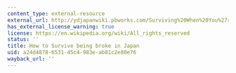 ```yaml
---
content_type: external-resource
external_url: http://ydjapanwiki.pbworks.com/Surviving%20When%20You%27re%20Broke!
has_external_license_warning: true
license: https://en.wikipedia.org/wiki/All_rights_reserved
status: ''
title: How to Survive being broke in Japan
uid: a24d4878-6531-45c4-983e-ab81c2e80e76
wayback_url: ''
---
```

